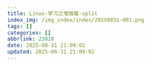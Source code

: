 ```yaml
---
title: Linux-学习之增强篇-split
index_img: /img_index/index/20250831-001.png
tags: []
categories: []
abbrlink: 23818
date: 2025-08-31 21:09:02
updated: 2025-08-31 21:09:02
---
```


